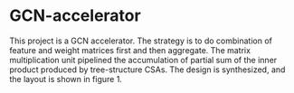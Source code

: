 # GCN-accelerator
This project is a GCN accelerator. The strategy is to do combination of feature and weight matrices first and then aggregate. The matrix multiplication unit pipelined the accumulation of partial sum of the inner product produced by tree-structure CSAs. The design is synthesized, and the layout is shown in figure 1.
